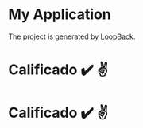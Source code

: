 # My Application

The project is generated by [LoopBack](http://loopback.io).

# Calificado :heavy_check_mark: :v:

Calificado :heavy_check_mark: :v:
===============
